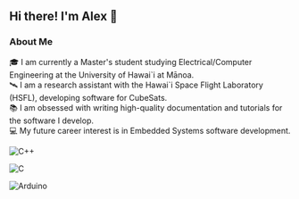 ## Hi there! I'm Alex 👋

### About Me

🎓 I am currently a Master's student studying Electrical/Computer Engineering 
at the University of Hawai\`i at Mānoa.\
🛰 I am a research assistant with the Hawai\`i Space Flight Laboratory (HSFL),
developing software for CubeSats.\
📚 I am obsessed with writing high-quality documentation and tutorials for the 
software I develop.\
💻 My future career interest is in Embedded Systems software development.

![C++](https://img.shields.io/badge/C++-00599C.svg?style=for-the-badge&logo=C++&logoColor=white)

![C](https://img.shields.io/badge/C-A8B9CC.svg?style=for-the-badge&logo=C&logoColor=black)

![Arduino](https://img.shields.io/badge/Arduino-00878F.svg?style=for-the-badge&logo=Arduino&logoColor=white)


<!--
**montoyaoa/montoyaoa** is a ✨ _special_ ✨ repository because its `README.md` (this file) appears on your GitHub profile.

Here are some ideas to get you started:

- 🔭 I’m currently working on ...
- 🌱 I’m currently learning ...
- 👯 I’m looking to collaborate on ...
- 🤔 I’m looking for help with ...
- 💬 Ask me about ...
- 📫 How to reach me: ...
- 😄 Pronouns: ...
- ⚡ Fun fact: ...
-->

